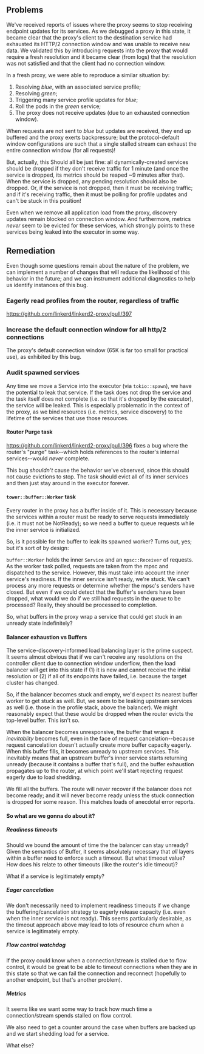 ## Problems

We've received reports of issues where the proxy seems to stop receiving
endpoint updates for its services. As we debugged a proxy in this state, it
became clear that the proxy's client to the destination service had exhausted
its HTTP/2 connection window and was unable to receive new data. We validated
this by introducing requests into the proxy that would require a fresh
resolution and it became clear (from logs) that the resolution was not
satisfied and that the client had no connection window.

In a fresh proxy, we were able to reproduce a similar situation by:
1. Resolving _blue_, with an associated service profile;
2. Resolving _green_;
3. Triggering many service profile updates for _blue_;
4. Roll the pods in the _green_ service;
5. The proxy does not receive updates (due to an exhausted connection window).

When requests are not sent to _blue_ but updates are received, they end up
buffered and the proxy exerts backpressure; but the protocol-default window
configurations are such that a single stalled stream can exhaust the entire
connection window (for all requests)!

But, actually, this Should all be just fine: all dynamically-created services
should be dropped if they don't receive traffic for 1 minute (and once the
service is dropped, its metrics should be reaped ~9 minutes after that). When
the service is dropped, any pending resolution should also be dropped. Or, if
the service is not dropped, then it must be receiving traffic; and if it's
receiving traffic, then it must be polling for profile updates and can't be
stuck in this position!

Even when we remove all application load from the proxy, discovery updates
remain blocked on connection window. And furthermore, metrics _never_ seem to
be evicted for these services, which strongly points to these services being
leaked into the executor in some way.

## Remediation

Even though some questions remain about the nature of the problem, we can
implement a number of changes that will reduce the likelihood of this
behavior in the future; and we can instrument additional diagnostics to help
us identify instances of this bug.

### Eagerly read profiles from the router, regardless of traffic

https://github.com/linkerd/linkerd2-proxy/pull/397

### Increase the default connection window for all http/2 connections

The proxy's default connection window (65K is far too small for practical
use), as exhibited by this bug.

### Audit spawned services

Any time we move a Service into the executor (via `tokio::spawn`), we have
the potential to leak that service. If the task does not drop the service and
the task itself does not complete (i.e. so that it's dropped by the
executor), the service will be leaked. This is especially problematic in the
context of the proxy, as we bind resources (i.e. metrics, service discovery)
to the lifetime of the services that use those resources.

#### Router Purge task

https://github.com/linkerd/linkerd2-proxy/pull/396 fixes a bug where the
router's "purge" task--which holds references to the router's internal
services--would _never_ complete.

This bug _shouldn't_ cause the behavior we've observed, since
this should not cause evictions to stop. The task should evict all of its
inner services and then just stay around in the executor forever.

#### `tower::buffer::Worker` task

Every router in the proxy has a buffer inside of it. This is necessary
because the services within a router must be ready to serve requests
immediately (i.e. it must not be NotReady); so we need a buffer to queue
requests while the inner service is initialized.

So, is it possible for the buffer to leak its spawned worker? Turns out, yes;
but it's sort of by design:

`buffer::Worker` holds the inner `Service` and an `mpsc::Receiver` of
requests. As the worker task polled, requests are taken from the mpsc and
dispatched to the service. However, this must take into account the inner
service's readiness. If the inner service isn't ready, we're stuck. We can't
process any more requests or determine whether the mpsc's senders have
closed. But even if we could detect that the Buffer's senders have been
dropped, what would we do if we still had requests in the queue to be
processed? Really, they should be processed to completion.

So, what buffers in the proxy wrap a service that could get stuck in an
unready state indefinitely?

#### Balancer exhaustion vs Buffers

The service-discovery-informed load balancing layer is the prime suspect. It
seems almost obvious that if we can't receive any resolutions on the
controller client due to connection window underflow, then the load balancer
will get into this state if (1) it is new and cannot receive the initial
resolution or (2) if all of its endpoints have failed, i.e. because the
target cluster has changed.

So, if the balancer becomes stuck and empty, we'd expect its nearest buffer
worker to get stuck as well. But, we seem to be leaking upstream services as
well (i.e. those in the profile stack, above the balancer). We might
reasonably expect that these would be dropped when the router evicts the
top-level buffer. This isn't so.

When the balancer becomes unresponsive, the buffer that wraps it
_inevitablity_ becomes full, even in the face of request cancelation--because
request cancelatiion doesn't actually create more buffer capacity eagerly.
When this buffer fills, it becomes unready to upstream services. This
inevitably means that an upstream buffer's inner service starts returning
unready (because it contains a buffer that's full), and the buffer exhaustion
propagates up to the router, at which point we'll start rejecting request
eagerly due to load shedding.

We fill all the buffers. The route will never recover if the balancer does
not become ready; and it will never become ready unless the stuck connection
is dropped for some reason. This matches loads of anecdotal error reports.

#### So what are we gonna do about it?

##### Readiness timeouts

Should we bound the amount of time the the balancer can stay unready? Given
the semantics of Buffer, it seems absolutely necessary that _all_ layers
within a buffer need to enforce such a timeout. But what timeout value? How
does his relate to other timeouts (like the router's idle timeout)?

What if a service is legitimately empty?

##### Eager cancelation

We don't necessarily need to implement readiness timeouts if we change the
buffering/cancelation strategy to eagerly release capacity (i.e. even when
the inner service is not ready). This seems particularly desirable, as the
timeout approach above may lead to lots of resource churn when a service is
legitimately empty.

##### Flow control watchdog

If the proxy could know when a connection/stream is stalled due to flow
control, it would be great to be able to timeout connections when they are in
this state so that we can fail the connection and reconnect (hopefully to
another endpoint, but that's another problem).

##### Metrics

It seems like we want some way to track how much time a connection/stream
spends stalled on flow control.

We also need to get a counter around the case when buffers are backed up and
we start shedding load for a service.

What else?
